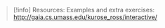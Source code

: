 > [!info] Resources:
> Examples and extra exercises: http://gaia.cs.umass.edu/kurose_ross/interactive/
